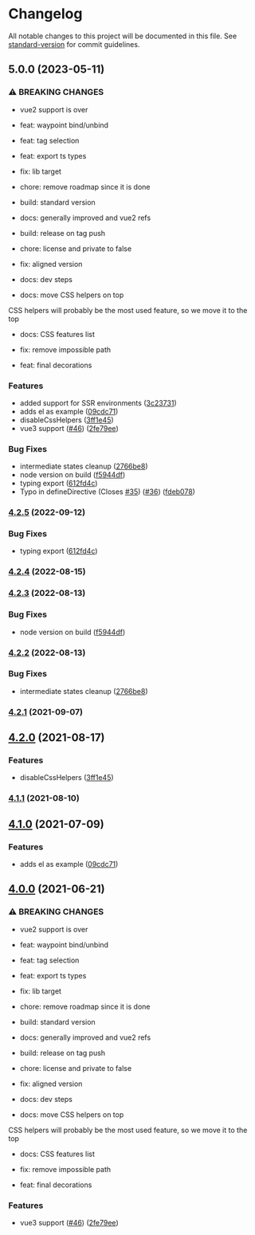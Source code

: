 # Changelog

All notable changes to this project will be documented in this file. See [standard-version](https://github.com/conventional-changelog/standard-version) for commit guidelines.

## 5.0.0 (2023-05-11)

### ⚠ BREAKING CHANGES

- vue2 support is over

- feat: waypoint bind/unbind

- feat: tag selection

- feat: export ts types

- fix: lib target

- chore: remove roadmap since it is done

- build: standard version

- docs: generally improved and vue2 refs

- build: release on tag push

- chore: license and private to false

- fix: aligned version

- docs: dev steps

- docs: move CSS helpers on top

CSS helpers will probably be the most used feature, so we move it to the top

- docs: CSS features list

- fix: remove impossible path

- feat: final decorations

### Features

- added support for SSR environments ([3c23731](https://github.com/rigo-m/vue-waypoint/commit/3c23731265edfa6c52254185917c78c3bf2136e0))
- adds el as example ([09cdc71](https://github.com/rigo-m/vue-waypoint/commit/09cdc716873ac0711a2078f248aa2749d31e2629))
- disableCssHelpers ([3ff1e45](https://github.com/rigo-m/vue-waypoint/commit/3ff1e458a3d4e519c031a0ce72e21454bff51673))
- vue3 support ([#46](https://github.com/rigo-m/vue-waypoint/issues/46)) ([2fe79ee](https://github.com/rigo-m/vue-waypoint/commit/2fe79ee0e1c30bc314b5c66fc3eadbdbca536d4f))

### Bug Fixes

- intermediate states cleanup ([2766be8](https://github.com/rigo-m/vue-waypoint/commit/2766be8d583ac546e81576e11add97879e4db0c1))
- node version on build ([f5944df](https://github.com/rigo-m/vue-waypoint/commit/f5944df31e90ac6ea19a6474aa183ffc7f834814))
- typing export ([612fd4c](https://github.com/rigo-m/vue-waypoint/commit/612fd4c8e4c6efdbdc42a06a3c1c5a47ad7a0b49))
- Typo in defineDirective (Closes [#35](https://github.com/rigo-m/vue-waypoint/issues/35)) ([#36](https://github.com/rigo-m/vue-waypoint/issues/36)) ([fdeb078](https://github.com/rigo-m/vue-waypoint/commit/fdeb0780ba348d388606929662c31176e293b7df))

### [4.2.5](https://github.com/scaccogatto/vue-waypoint/compare/v4.2.4...v4.2.5) (2022-09-12)

### Bug Fixes

- typing export ([612fd4c](https://github.com/scaccogatto/vue-waypoint/commit/612fd4c8e4c6efdbdc42a06a3c1c5a47ad7a0b49))

### [4.2.4](https://github.com/scaccogatto/vue-waypoint/compare/v4.2.3...v4.2.4) (2022-08-15)

### [4.2.3](https://github.com/scaccogatto/vue-waypoint/compare/v4.2.2...v4.2.3) (2022-08-13)

### Bug Fixes

- node version on build ([f5944df](https://github.com/scaccogatto/vue-waypoint/commit/f5944df31e90ac6ea19a6474aa183ffc7f834814))

### [4.2.2](https://github.com/scaccogatto/vue-waypoint/compare/v4.2.1...v4.2.2) (2022-08-13)

### Bug Fixes

- intermediate states cleanup ([2766be8](https://github.com/scaccogatto/vue-waypoint/commit/2766be8d583ac546e81576e11add97879e4db0c1))

### [4.2.1](https://github.com/scaccogatto/vue-waypoint/compare/v4.2.0...v4.2.1) (2021-09-07)

## [4.2.0](https://github.com/scaccogatto/vue-waypoint/compare/v4.1.1...v4.2.0) (2021-08-17)

### Features

- disableCssHelpers ([3ff1e45](https://github.com/scaccogatto/vue-waypoint/commit/3ff1e458a3d4e519c031a0ce72e21454bff51673))

### [4.1.1](https://github.com/scaccogatto/vue-waypoint/compare/v4.1.0...v4.1.1) (2021-08-10)

## [4.1.0](https://github.com/scaccogatto/vue-waypoint/compare/v4.0.0...v4.1.0) (2021-07-09)

### Features

- adds el as example ([09cdc71](https://github.com/scaccogatto/vue-waypoint/commit/09cdc716873ac0711a2078f248aa2749d31e2629))

## [4.0.0](https://github.com/scaccogatto/vue-waypoint/compare/v3.5.0...v4.0.0) (2021-06-21)

### ⚠ BREAKING CHANGES

- vue2 support is over

- feat: waypoint bind/unbind

- feat: tag selection

- feat: export ts types

- fix: lib target

- chore: remove roadmap since it is done

- build: standard version

- docs: generally improved and vue2 refs

- build: release on tag push

- chore: license and private to false

- fix: aligned version

- docs: dev steps

- docs: move CSS helpers on top

CSS helpers will probably be the most used feature, so we move it to the top

- docs: CSS features list

- fix: remove impossible path

- feat: final decorations

### Features

- vue3 support ([#46](https://github.com/scaccogatto/vue-waypoint/issues/46)) ([2fe79ee](https://github.com/scaccogatto/vue-waypoint/commit/2fe79ee0e1c30bc314b5c66fc3eadbdbca536d4f))
